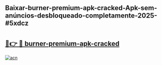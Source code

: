 ## Baixar-burner-premium-apk-cracked-Apk-sem-anúncios-desbloqueado-completamente-2025-#5xdcz

# <h2><a href="https://ainizakaria.my?title=burner-premium-apk-cracked&ref=20M">🔗👉 🔴 burner-premium-apk-cracked</a></h2>

[![acn](https://github.com/user-attachments/assets/0f9c940e-d8b0-45ae-aac7-cd30a18b3e1c)](https://ainizakaria.my?title=burner-premium-apk-cracked&ref=20M)

